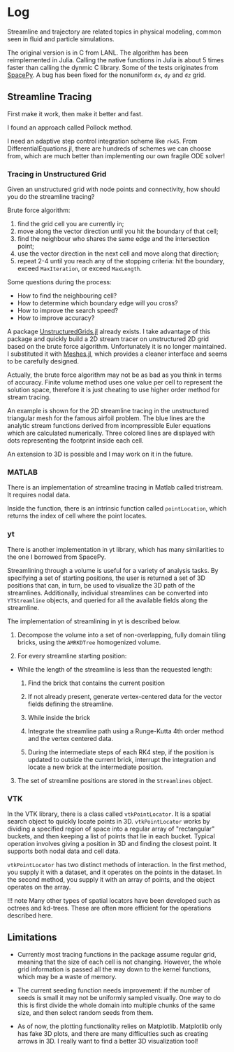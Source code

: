 # Log

Streamline and trajectory are related topics in physical modeling, common seen in fluid and particle simulations.

The original version is in C from LANL. The algorithm has been reimplemented in Julia.
Calling the native functions in Julia is about 5 times faster than calling the dynmic C library.
Some of the tests originates from [SpacePy](https://github.com/spacepy/spacepy).
A bug has been fixed for the nonuniform `dx`, `dy` and `dz` grid.

## Streamline Tracing

First make it work, then make it better and fast.

I found an approach called Pollock method.

I need an adaptive step control integration scheme like `rk45`. From DifferentialEquations.jl, there are hundreds of schemes we can choose from, which are much better than implementing our own fragile ODE solver!

### Tracing in Unstructured Grid

Given an unstructured grid with node points and connectivity, how should you do the streamline tracing?

Brute force algorithm:
1. find the grid cell you are currently in;
2. move along the vector direction until you hit the boundary of that cell;
3. find the neighbour who shares the same edge and the intersection point;
4. use the vector direction in the next cell and move along that direction;
5. repeat 2-4 until you reach any of the stopping criteria: hit the boundary, exceed `MaxIteration`, or exceed `MaxLength`.

Some questions during the process:
* How to find the neighbouring cell?
* How to determine which boundary edge will you cross?
* How to improve the search speed?
* How to improve accuracy?

A package [UnstructuredGrids.jl](https://github.com/gridap/UnstructuredGrids.jl) already exists.
I take advantage of this package and quickly build a 2D stream tracer on unstructured 2D grid based on the brute force algorithm.
Unfortunately it is no longer maintained.
I substituted it with [Meshes.jl](https://github.com/JuliaGeometry/Meshes.jl), which provides a cleaner interface and seems to be carefully designed.

Actually, the brute force algorithm may not be as bad as you think in terms of accuracy. Finite volume method uses one value per cell to represent the solution space, therefore it is just cheating to use higher order method for stream tracing.

An example is shown for the 2D streamline tracing in the unstructured triangular mesh for the famous airfoil problem. The blue lines are the analytic stream functions derived from incompressible Euler equations which are calculated numerically. Three colored lines are displayed with dots representing the footprint inside each cell.

An extension to 3D is possible and I may work on it in the future.

### MATLAB

There is an implementation of streamline tracing in Matlab called tristream. It requires nodal data.

Inside the function, there is an intrinsic function called `pointLocation`, which returns the index of cell where the point locates.

### yt

There is another implementation in yt library, which has many similarities to the one I borrowed from SpacePy.

Streamlining through a volume is useful for a variety of analysis tasks. By specifying a set of starting positions, the user is returned a set of 3D positions that can, in turn, be used to visualize the 3D path of the streamlines. Additionally, individual streamlines can be converted into `YTStreamline` objects, and queried for all the available fields along the streamline.

The implementation of streamlining in yt is described below.

1. Decompose the volume into a set of non-overlapping, fully domain tiling bricks, using the `AMRKDTree` homogenized volume.

2. For every streamline starting position:

  * While the length of the streamline is less than the requested length:

    1. Find the brick that contains the current position

    2. If not already present, generate vertex-centered data for the vector fields defining the streamline.

    3. While inside the brick

      1. Integrate the streamline path using a Runge-Kutta 4th order method and the vertex centered data.

      2. During the intermediate steps of each RK4 step, if the position is updated to outside the current brick, interrupt the integration and locate a new brick at the intermediate position.

3. The set of streamline positions are stored in the `Streamlines` object.

### VTK

In the VTK library, there is a class called `vtkPointLocator`. It is a spatial search object to quickly locate points in 3D. `vtkPointLocator` works by dividing a specified region of space into a regular array of "rectangular" buckets, and then keeping a list of points that lie in each bucket. Typical operation involves giving a position in 3D and finding the closest point. It supports both nodal data and cell data.

`vtkPointLocator` has two distinct methods of interaction. In the first method, you supply it with a dataset, and it operates on the points in the dataset. In the second method, you supply it with an array of points, and the object operates on the array.

!!! note
    Many other types of spatial locators have been developed such as octrees and kd-trees. These are often more efficient for the operations described here.

## Limitations

* Currently most tracing functions in the package assume regular grid, meaning that the size of each cell is not changing. However, the whole grid information is passed all the way down to the kernel functions, which may be a waste of memory.

* The current seeding function needs improvement: if the number of seeds is small it may not be uniformly sampled visually. One way to do this is first divide the whole domain into multiple chunks of the same size, and then select random seeds from them.

* As of now, the plotting functionality relies on Matplotlib. Matplotlib only has fake 3D plots, and there are many difficulties such as creating arrows in 3D. I really want to find a better 3D visualization tool!